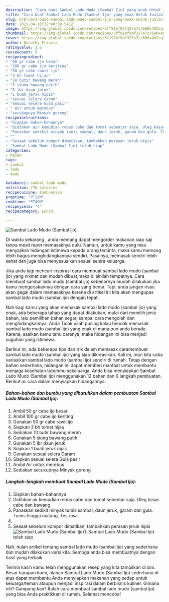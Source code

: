 ```yaml
---
description: "Cara buat Sambal Lado Mudo (Sambal Ijo) yang enak Untuk Jualan"
title: "Cara buat Sambal Lado Mudo (Sambal Ijo) yang enak Untuk Jualan"
slug: 678-cara-buat-sambal-lado-mudo-sambal-ijo-yang-enak-untuk-jualan
date: 2021-04-10T22:48:38.541Z
image: https://img-global.cpcdn.com/recipes/5ff91bf9af327a7c/680x482cq70/sambal-lado-mudo-sambal-ijo-foto-resep-utama.jpg
thumbnail: https://img-global.cpcdn.com/recipes/5ff91bf9af327a7c/680x482cq70/sambal-lado-mudo-sambal-ijo-foto-resep-utama.jpg
cover: https://img-global.cpcdn.com/recipes/5ff91bf9af327a7c/680x482cq70/sambal-lado-mudo-sambal-ijo-foto-resep-utama.jpg
author: Dorothy Francis
ratingvalue: 3.6
reviewcount: 5
recipeingredient:
- "50 gr cabe ijo besar"
- "100 gr cabe ijo keriting"
- "50 gr cabe rawit ijo"
- "3 bh tomat hijau"
- "10 butir bawang merah"
- "5 siung bawang putih"
- "5 lbr daun jeruk"
- "1 buah jeruk nipis"
- "sesuai selera Garam"
- "sesuai selera Gula pasir"
- " Air untuk merebus"
- "secukupnya Minyak goreng"
recipeinstructions:
- "Siapkan bahan-bahannya"
- "Didihkan air kemudian rebus cabe dan tomat sebentar saja. Uleg kasar cabe dan bawang"
- "Panaskan sedikit minyak tumis sambal, daun jeruk, garam dan gula. Tumis hingga matang. Tes rasa"
- ""
- "Sesaat sebelum kompor dimatikan, tambahkan perasan jeruk nipis"
- "Sambal Lado Mudo (Sambal Ijo) telah siap"
categories:
- Resep
tags:
- sambal
- lado
- mudo

katakunci: sambal lado mudo 
nutrition: 276 calories
recipecuisine: Indonesian
preptime: "PT13M"
cooktime: "PT49M"
recipeyield: "4"
recipecategory: Lunch

---
```



![Sambal Lado Mudo (Sambal Ijo)](https://img-global.cpcdn.com/recipes/5ff91bf9af327a7c/680x482cq70/sambal-lado-mudo-sambal-ijo-foto-resep-utama.jpg)

Di waktu  sekarang , anda memang dapat mengorder makanan siap saji tanpa mesti repot memasaknya dulu. Namun, untuk kamu yang mau menyajikan hidangan istimewa kepada orang tercinta, maka kamu memang lebih bagus menghidangkannya sendiri. Pasalnya, memasak sendiri lebih sehat dan juga bisa menyesuaikan sesuai selera keluarga.

Jika anda lagi mencari inspirasi cara membuat sambal lado mudo (sambal ijo) yang nikmat dan mudah dibuat,maka di sinilah tempatnya. Cara membuat sambal lado mudo (sambal ijo)  sebenarnya mudah dilakukan jika kamu mengerjakannya dengan cara yang benar. Tapi, anda jangan risau akan gagal dalam memasaknya 
karena di artikel ini kita akan mengupas sambal lado mudo (sambal ijo) dengan tepat.  



Nah bagi kamu yang akan memasak sambal lado mudo (sambal ijo) yang enak, ada beberapa tahap yang dapat dilakukan, mulai dari memilih jenis bahan, lalu pemilihan bahan segar, sampai cara mengolah dan menghidangkannya. Anda Tidak usah pusing kalau hendak memasak sambal lado mudo (sambal ijo) yang enak di mana pun anda berada. Karena, asalkan kamu  tahu caranya, maka hidangan ini bisa menjadi suguhan yang istimewa.

Berikut ini, ada beberapa tips dan trik dalam memasak caramembuat sambal lado mudo (sambal ijo) yang siap dikreasikan. Kali ini, mari kita coba variasikan sambal lado mudo (sambal ijo) sendiri di rumah. Tetap dengan bahan sederhana, hidangan ini dapat memberi manfaat untuk membantu menjaga kesehatan tubuhmu sekeluarga. Anda bisa menyiapkan Sambal Lado Mudo (Sambal Ijo) menggunakan 12 bahan dan 6 langkah pembuatan. Berikut ini cara dalam menyiapkan hidangannya.

<!--inarticleads1-->

##### Bahan-bahan dan bumbu yang dibutuhkan dalam pembuatan Sambal Lado Mudo (Sambal Ijo):

1. Ambil 50 gr cabe ijo besar
1. Ambil 100 gr cabe ijo keriting
1. Gunakan 50 gr cabe rawit ijo
1. Siapkan 3 bh tomat hijau
1. Sediakan 10 butir bawang merah
1. Gunakan 5 siung bawang putih
1. Gunakan 5 lbr daun jeruk
1. Siapkan 1 buah jeruk nipis
1. Gunakan sesuai selera Garam
1. Siapkan sesuai selera Gula pasir
1. Ambil  Air untuk merebus
1. Sediakan secukupnya Minyak goreng




<!--inarticleads2-->

##### Langkah-langkah membuat Sambal Lado Mudo (Sambal Ijo):

1. Siapkan bahan-bahannya
1. Didihkan air kemudian rebus cabe dan tomat sebentar saja. Uleg kasar cabe dan bawang
1. Panaskan sedikit minyak tumis sambal, daun jeruk, garam dan gula. Tumis hingga matang. Tes rasa
1. 
1. Sesaat sebelum kompor dimatikan, tambahkan perasan jeruk nipis
<img src="//assets-global.cpcdn.com/assets/icons/button_play-2c75c40dde080a61004c1f40b05d8f140eaff45d7e9e6481dc71c63d2e7c4909.png" alt="Sambal Lado Mudo (Sambal Ijo)">1. Sambal Lado Mudo (Sambal Ijo) telah siap




Nah, itulah artikel tentang  sambal lado mudo (sambal ijo)  yang sederhana dan mudah dilakukan versi kita. Semoga anda bisa membuatnya dengan hasil yang terbaik. 

Terima kasih kamu telah menggunakan resep yang kita tampilkan di sini. Besar harapan kami, olahan  Sambal Lado Mudo (Sambal Ijo) sederhana di atas dapat membantu Anda menyiapkan makanan yang sedap untuk keluarga/teman ataupun menjadi inspirasi dalam berbisnis kuliner. Gimana nih? Gampang kan? Itulah cara membuat sambal lado mudo (sambal ijo) yang bisa Anda praktikkan di rumah. Selamat mencoba!

